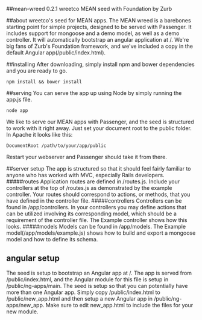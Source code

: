 ##mean-wreed 0.2.1
wreetco MEAN seed with Foundation by Zurb

##about
wreetco's seed for MEAN apps. The MEAN wreed is a barebones starting point for simple projects, designed to be served with Passenger. It includes support for mongoose and a demo model, as well as a demo controller. It will automatically bootstrap an angular application at /. We're big fans of Zurb's Foundation framework, and we've included a copy in the default Angular app(/public/index.html). 

##installing
After downloading, simply install npm and bower dependencies and you are ready to go. 

`npm install && bower install`

##serving
You can serve the app up using Node by simply running the app.js file. 

`node app`

We like to serve our MEAN apps with Passenger, and the seed is structured to work with it right away. Just set your document root to the public folder. In Apache it looks like this:

`DocumentRoot /path/to/your/app/public`

Restart your webserver and Passenger should take it from there. 

##server setup
The app is structured so that it should feel fairly familiar to anyone who has worked with MVC, especially Rails developers. 
#####routes
Application routes are defined in /routes.js. 
Include your controllers at the top of /routes.js as demonstrated by the example controller. Your routes should correspond to actions, or methods, that you have defined in the controller file. 
#####controllers
Controllers can be found in /app/controllers. In your controllers you may define actions that can be utilized involving its corresponding model, which should be a requirement of the controller file. The Example controller shows how this looks. 
#####models
Models can be found in /app/models. The Example model(/app/models/example.js) shows how to build and export a mongoose model and how to define its schema. 

## angular setup
The seed is setup to bootstrap an Angular app at /. The app is served from /public/index.html, and the Angular module for this file is setup in /public/ng-apps/main. The seed is setup so that you can potentially have more than one Angular app. Simply copy /public/index.html to /public/new_app.html and then setup a new Angular app in /public/ng-apps/new_app. Make sure to edit new_app.html to include the files for your new module. 



